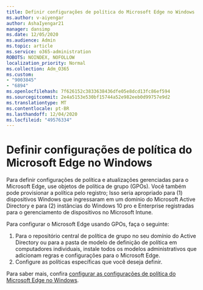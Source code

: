 ```yaml
---
title: Definir configurações de política do Microsoft Edge no Windows
ms.author: v-aiyengar
author: AshaIyengar21
manager: dansimp
ms.date: 12/05/2020
ms.audience: Admin
ms.topic: article
ms.service: o365-administration
ROBOTS: NOINDEX, NOFOLLOW
localization_priority: Normal
ms.collection: Adm_O365
ms.custom:
- "9003845"
- "6894"
ms.openlocfilehash: 7f626152c3833638436dfe05e8dcd13fc86ef594
ms.sourcegitcommit: 2e4a5153e530bf15744a52e982eeb0d99757e9d2
ms.translationtype: MT
ms.contentlocale: pt-BR
ms.lasthandoff: 12/04/2020
ms.locfileid: "49576334"
---
```

# <a name="configure-microsoft-edge-policy-settings-on-windows"></a>Definir configurações de política do Microsoft Edge no Windows

Para definir configurações de política e atualizações gerenciadas para o Microsoft Edge, use objetos de política de grupo (GPOs). Você também pode provisionar a política pelo registro; Isso seria apropriado para (1) dispositivos Windows que ingressaram em um domínio do Microsoft Active Directory e para (2) instâncias do Windows 10 pro e Enterprise registradas para o gerenciamento de dispositivos no Microsoft Intune.

Para configurar o Microsoft Edge usando GPOs, faça o seguinte:

1. Para o repositório central de política de grupo no seu domínio do Active Directory ou para a pasta de modelo de definição de política em computadores individuais, instale todos os modelos administrativos que adicionam regras e configurações para o Microsoft Edge.
2. Configure as políticas específicas que você deseja definir.

Para saber mais, confira [configurar as configurações de política do Microsoft Edge no Windows](https://go.microsoft.com/fwlink/?linkid=2135024).
